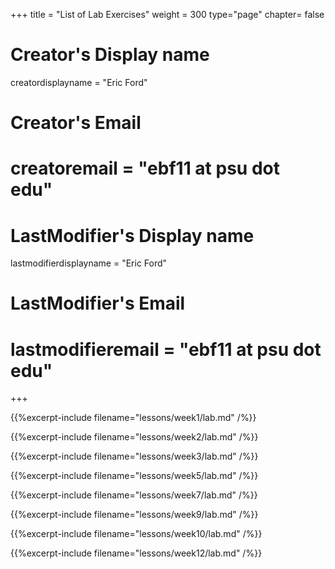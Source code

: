+++
title = "List of Lab Exercises"
weight = 300
type="page"
chapter= false

# Creator's Display name
creatordisplayname = "Eric Ford"
# Creator's Email
# creatoremail = "ebf11 at psu dot edu"
# LastModifier's Display name
lastmodifierdisplayname = "Eric Ford"
# LastModifier's Email
# lastmodifieremail = "ebf11 at psu dot edu"
+++

<a id="labs"></a>
{{%excerpt-include filename="lessons/week1/lab.md" /%}}

{{%excerpt-include filename="lessons/week2/lab.md" /%}}

{{%excerpt-include filename="lessons/week3/lab.md" /%}}

{{%excerpt-include filename="lessons/week5/lab.md" /%}}

{{%excerpt-include filename="lessons/week7/lab.md" /%}}

{{%excerpt-include filename="lessons/week9/lab.md" /%}}

{{%excerpt-include filename="lessons/week10/lab.md" /%}}

{{%excerpt-include filename="lessons/week12/lab.md" /%}}
